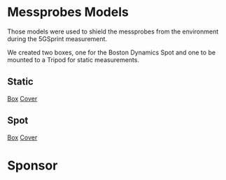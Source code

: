 # Messprobes Models 
Those models were used to shield the messprobes from the environment during the 5GSprint measurement.

We created two boxes, one for the Boston Dynamics Spot and one to be mounted to a Tripod for static measurements.

## Static

[Box](box_v2-box.stl)
[Cover](box_v2-cover.stl)

## Spot 
[Box](spot-box.stl)
[Cover](spot-box-cover.stl)

# Sponsor

